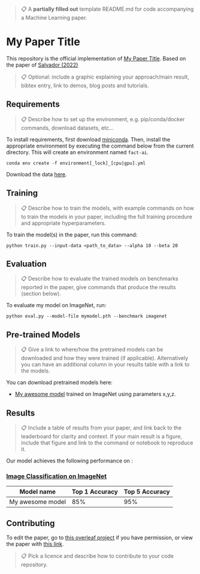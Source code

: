 >📋  A **partially filled out** template README.md for code accompanying a Machine Learning paper.

# My Paper Title

This repository is the official implementation of [My Paper Title](https://arxiv.org/abs/2030.12345). Based on the paper of [Salvador (2022)](https://canvas.uva.nl/courses/32257/files/8008473?module_item_id=1553026)

>📋  Optional: include a graphic explaining your approach/main result, bibtex entry, link to demos, blog posts and tutorials.

## Requirements

>📋  Describe how to set up the environment, e.g. pip/conda/docker commands, download datasets, etc...

To install requirements, first download [miniconda](https://docs.conda.io/en/latest/miniconda.html).  Then, install the appropriate environment by executing the command below from the current directory.  This will create an environment named `fact-ai`.

```setup
conda env create -f environment[_lock]_[cpu|gpu].yml
```

Download the data [here](#).

## Training

>📋  Describe how to train the models, with example commands on how to train the models in your paper, including the full training procedure and appropriate hyperparameters.

To train the model(s) in the paper, run this command:

```train
python train.py --input-data <path_to_data> --alpha 10 --beta 20
```

## Evaluation

>📋  Describe how to evaluate the trained models on benchmarks reported in the paper, give commands that produce the results (section below).

To evaluate my model on ImageNet, run:

```eval
python eval.py --model-file mymodel.pth --benchmark imagenet
```

## Pre-trained Models

>📋  Give a link to where/how the pretrained models can be downloaded and how they were trained (if applicable).  Alternatively you can have an additional column in your results table with a link to the models.

You can download pretrained models here:

- [My awesome model](https://drive.google.com/mymodel.pth) trained on ImageNet using parameters x,y,z.

## Results

>📋  Include a table of results from your paper, and link back to the leaderboard for clarity and context. If your main result is a figure, include that figure and link to the command or notebook to reproduce it.

Our model achieves the following performance on :

### [Image Classification on ImageNet](https://paperswithcode.com/sota/image-classification-on-imagenet)

| Model name         | Top 1 Accuracy  | Top 5 Accuracy |
| ------------------ |---------------- | -------------- |
| My awesome model   |     85%         |      95%       |

## Contributing

To edit the paper, go to [this overleaf project](https://www.overleaf.com/project/63bbfc495280d6de78aa8d20) if you have permission, or view the paper with [this link](https://www.overleaf.com/read/zpqvnmvcbgsc).

>📋  Pick a licence and describe how to contribute to your code repository.
